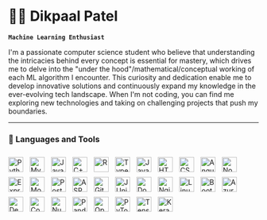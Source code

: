 # 🏄‍♂️ Dikpaal Patel

**`Machine Learning Enthusiast`**

I'm a passionate computer science student who believe that understanding the intricacies behind every concept is essential for mastery, which drives me to delve into the "under the hood"/mathematical/conceptual working of each ML algorithm I encounter. This curiosity and dedication enable me to develop innovative solutions and continuously expand my knowledge in the ever-evolving tech landscape. When I'm not coding, you can find me exploring new technologies and taking on challenging projects that push my boundaries.

---

### 🧰 Languages and Tools

<!-- Languages -->
<img align="left" alt="Python" width="30px" style="padding-right:10px; padding-top:10px" src="https://cdn.jsdelivr.net/gh/devicons/devicon/icons/python/python-plain.svg" />
<img align="left" alt="MySQL" width="30px" style="padding-right:10px; padding-top:10px" src="https://cdn.jsdelivr.net/gh/devicons/devicon/icons/mysql/mysql-original.svg" />
<img align="left" alt="Java" width="30px" style="padding-right:10px; padding-top:10px" src="https://cdn.jsdelivr.net/gh/devicons/devicon/icons/java/java-original.svg" />
<img align="left" alt="C++" width="30px" style="padding-right:10px; padding-top:10px" src="https://cdn.jsdelivr.net/gh/devicons/devicon/icons/cplusplus/cplusplus-line.svg" />
<img align="left" alt="R" width="30px" style="padding-right:10px; padding-top:10px" src="https://cdn.jsdelivr.net/gh/devicons/devicon/icons/r/r-original.svg" />
<img align="left" alt="TypeScript" width="30px" style="padding-right:10px; padding-top:10px" src="https://cdn.jsdelivr.net/gh/devicons/devicon/icons/typescript/typescript-plain.svg" />
<img align="left" alt="JavaScript" width="30px" style="padding-right:10px; padding-top:10px" src="https://cdn.jsdelivr.net/gh/devicons/devicon/icons/javascript/javascript-plain.svg" />

<!-- Web Development -->
<img align="left" alt="HTML" width="30px" style="padding-right:10px; padding-top:10px" src="https://cdn.jsdelivr.net/gh/devicons/devicon/icons/html5/html5-plain.svg" />
<img align="left" alt="CSS" width="30px" style="padding-right:10px; padding-top:10px" src="https://cdn.jsdelivr.net/gh/devicons/devicon/icons/css3/css3-plain.svg" />
<img align="left" alt="Angular" width="30px" style="padding-right:10px; padding-top:10px" src="https://cdn.jsdelivr.net/gh/devicons/devicon/icons/angularjs/angularjs-plain.svg" />
<img align="left" alt="NodeJS" width="30px" style="padding-right:10px; padding-top:10px" src="https://cdn.jsdelivr.net/gh/devicons/devicon/icons/nodejs/nodejs-original.svg" />
<img align="left" alt="Express" width="30px" style="padding-right:10px; padding-top:10px" src="https://cdn.jsdelivr.net/gh/devicons/devicon/icons/express/express-original.svg" />
<img align="left" alt="MongoDB" width="30px" style="padding-right:10px; padding-top:10px" src="https://cdn.jsdelivr.net/gh/devicons/devicon/icons/mongodb/mongodb-original.svg" />
<img align="left" alt="Postman" width="30px" style="padding-right:10px; padding-top:10px" src="https://www.vectorlogo.zone/logos/getpostman/getpostman-icon.svg" />

<!-- Tools and Frameworks -->
<img align="left" alt="ASP.NET" width="30px" style="padding-right:10px; padding-top:10px" src="https://cdn.jsdelivr.net/gh/devicons/devicon/icons/dotnetcore/dotnetcore-original.svg" />
<img align="left" alt="Git" width="30px" style="padding-right:10px; padding-top:10px" src="https://cdn.jsdelivr.net/gh/devicons/devicon/icons/git/git-original.svg" />
<img align="left" alt="JUnit" width="30px" style="padding-right:10px; padding-top:10px" src="https://cdn.jsdelivr.net/gh/devicons/devicon/icons/java/java-original.svg" />
<img align="left" alt="Docker" width="30px" style="padding-right:10px; padding-top:10px" src="https://cdn.jsdelivr.net/gh/devicons/devicon/icons/docker/docker-original.svg" />
<img align="left" alt="Nginx" width="30px" style="padding-right:10px; padding-top:10px" src="https://cdn.jsdelivr.net/gh/devicons/devicon/icons/nginx/nginx-original.svg" />
<img align="left" alt="Linux" width="30px" style="padding-right:10px; padding-top:10px" src="https://cdn.jsdelivr.net/gh/devicons/devicon/icons/linux/linux-original.svg" />
<img align="left" alt="Bootstrap" width="30px" style="padding-right:10px; padding-top:10px" src="https://cdn.jsdelivr.net/gh/devicons/devicon/icons/bootstrap/bootstrap-original.svg" />
<img align="left" alt="Azure" width="30px" style="padding-right:10px; padding-top:10px" src="https://cdn.jsdelivr.net/gh/devicons/devicon/icons/azure/azure-original.svg" />

<!-- Data Science and Machine Learning -->
<img align="left" alt="Deep Learning" width="30px" style="padding-right:10px; padding-top:10px" src="https://cdn.jsdelivr.net/gh/devicons/devicon/icons/tensorflow/tensorflow-original.svg" />
<img align="left" alt="Computer Vision" width="30px" style="padding-right:10px; padding-top:10px" src="https://cdn.jsdelivr.net/gh/devicons/devicon/icons/opencv/opencv-original.svg" />
<img align="left" alt="NumPy" width="30px" style="padding-right:10px; padding-top:10px" src="https://cdn.jsdelivr.net/gh/devicons/devicon/icons/numpy/numpy-original.svg" />
<img align="left" alt="Pandas" width="30px" style="padding-right:10px; padding-top:10px" src="https://cdn.jsdelivr.net/gh/devicons/devicon/icons/pandas/pandas-original.svg" />
<img align="left" alt="OpenCV" width="30px" style="padding-right:10px; padding-top:10px" src="https://cdn.jsdelivr.net/gh/devicons/devicon/icons/opencv/opencv-original.svg" />
<img align="left" alt="PyTorch" width="30px" style="padding-right:10px; padding-top:10px" src="https://cdn.jsdelivr.net/gh/devicons/devicon/icons/pytorch/pytorch-original.svg" />
<img align="left" alt="TensorFlow" width="30px" style="padding-right:10px; padding-top:10px" src="https://cdn.jsdelivr.net/gh/devicons/devicon/icons/tensorflow/tensorflow-original.svg" />
<img align="left" alt="Keras" width="30px" style="padding-right:10px; padding-top:10px" src="https://upload.wikimedia.org/wikipedia/commons/a/ae/Keras_logo.svg" />
<br />


